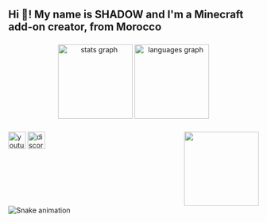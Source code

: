 <h2 align="left">Hi 👋! My name is SHADOW and I'm a Minecraft add-on creator, from Morocco</h2>

###

<div align="center">
  <img src="https://github-readme-stats.vercel.app/api?username=Shadowgamer12k&hide_title=false&hide_rank=false&show_icons=true&include_all_commits=true&count_private=true&disable_animations=false&theme=dracula&locale=en&hide_border=false" height="150" alt="stats graph"  />
  <img src="https://github-readme-stats.vercel.app/api/top-langs?username=Shadowgamer12k&locale=en&hide_title=false&layout=compact&card_width=320&langs_count=5&theme=dracula&hide_border=false" height="150" alt="languages graph"  />
</div>

###

<img align="right" height="150" src="https://cdn.discordapp.com/attachments/1334941379033301043/1336718692205203456/dxshr1ulXTlLH2zf0XN5zqCkJHqjym-DQZDDVemWDB7OloxUQwjbGRoboiwqKTJvM_gZGwiQSgs1920-c-k-c0x00ffffff-no-rj.png?ex=67a4d3cb&is=67a3824b&hm=a59cde7d6a754df3790f5ab0f00543ffc938e3f5db4baceca80c6513ef70f619&"  />

###



###

<div align="left">
  <img src="https://img.shields.io/static/v1?message=Youtube&logo=youtube&label=&color=FF0000&logoColor=white&labelColor=&style=for-the-badge" height="35" alt="youtube logo" href="https://www.youtube.com/@shadowgamer100k" />
  <img src="https://img.shields.io/static/v1?message=Discord&logo=discord&label=&color=7289DA&logoColor=white&labelColor=&style=for-the-badge" height="35" alt="discord logo" href="http://bit.ly/4fUVc9H" />
</div>

###

<br clear="both">

<img src="https://raw.githubusercontent.com/maurodesouza/maurodesouza/output/snake.svg" alt="Snake animation" />

###
